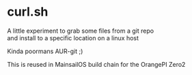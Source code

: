 # curl.sh

A little experiment to grab some files from a git repo\
and install to a specific location on a linux host

Kinda poormans AUR-git ;)

This is reused in MainsailOS build chain for the OrangePI Zero2
